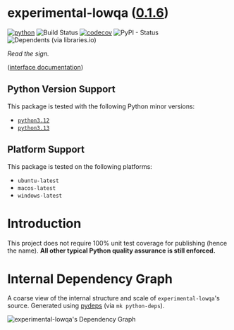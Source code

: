 <!--
    =====================================
    generator=datazen
    version=3.2.1
    hash=05ff9a6771d7ddaef5de32b5690792be
    =====================================
-->

# experimental-lowqa ([0.1.6](https://pypi.org/project/experimental-lowqa/))

[![python](https://img.shields.io/pypi/pyversions/experimental-lowqa.svg)](https://pypi.org/project/experimental-lowqa/)
![Build Status](https://github.com/libre-embedded/experimental-lowqa/workflows/Python%20Package/badge.svg)
[![codecov](https://codecov.io/gh/libre-embedded/experimental-lowqa/branch/master/graphs/badge.svg?branch=master)](https://codecov.io/github/libre-embedded/experimental-lowqa)
![PyPI - Status](https://img.shields.io/pypi/status/experimental-lowqa)
![Dependents (via libraries.io)](https://img.shields.io/librariesio/dependents/pypi/experimental-lowqa)

*Read the sign.*

([interface documentation](https://libre-embedded.github.io/python/experimental-lowqa))

## Python Version Support

This package is tested with the following Python minor versions:

* [`python3.12`](https://docs.python.org/3.12/)
* [`python3.13`](https://docs.python.org/3.13/)

## Platform Support

This package is tested on the following platforms:

* `ubuntu-latest`
* `macos-latest`
* `windows-latest`

# Introduction

This project does not require 100% unit test coverage for publishing (hence
the name). **All other typical Python quality assurance is still enforced.**

# Internal Dependency Graph

A coarse view of the internal structure and scale of
`experimental-lowqa`'s source.
Generated using [pydeps](https://github.com/thebjorn/pydeps) (via
`mk python-deps`).

![experimental-lowqa's Dependency Graph](im/pydeps.svg)
